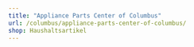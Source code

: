 ```yaml
---
title: "Appliance Parts Center of Columbus"
url: /columbus/appliance-parts-center-of-columbus/
shop: Haushaltsartikel
---
```

